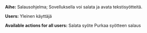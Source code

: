 **Aihe:** Salausohjelma; Sovelluksella voi salata ja avata tekstisyötteitä.

**Users:**
Yleinen käyttäjä

**Available actions for all users:**
Salata syöte
Purkaa syötteen salaus
